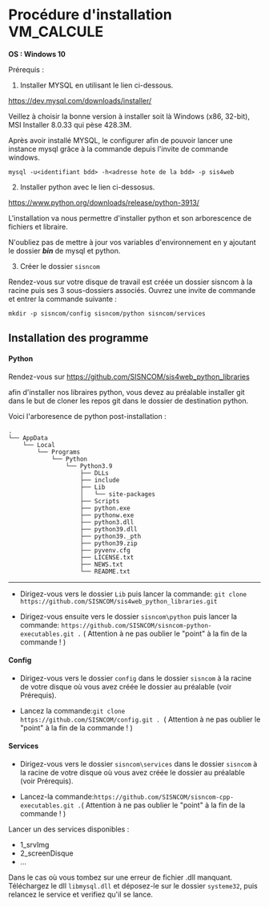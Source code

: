 
# Procédure d'installation VM_CALCULE

**OS : Windows 10**   
   
   

   Prérequis :      

1) Installer MYSQL en utilisant le lien ci-dessous.  
    
https://dev.mysql.com/downloads/installer/

Veillez à choisir la bonne version à installer soit là Windows (x86, 32-bit), MSI Installer	8.0.33	qui pèse 428.3M.

Après avoir installé MYSQL, le configurer afin de pouvoir lancer une instance mysql grâce à la commande depuis l'invite de commande windows.

```
mysql -u<identifiant bdd> -h<adresse hote de la bdd> -p sis4web
```

2) Installer python avec le lien ci-dessosus.

https://www.python.org/downloads/release/python-3913/

L'installation va nous permettre d'installer python et son arborescence de fichiers et libraire.

N'oubliez pas de mettre à jour vos variables d'environnement en y ajoutant le dossier ***bin*** de mysql et python.

3) Créer le dossier ```sisncom``` 

Rendez-vous sur votre disque de travail est créée un dossier sisncom à la racine puis ses 3 sous-dossiers associés.
Ouvrez une invite de commande et entrer la commande suivante : 

```mkdir -p sisncom/config sisncom/python sisncom/services```



## Installation des programme

#### Python

Rendez-vous sur https://github.com/SISNCOM/sis4web_python_libraries
   

afin d'installer nos libraires python, vous devez au préalable installer git dans le but de cloner les repos git dans le dossier de destination python.

Voici l'arboresence de python post-installation : 

```
.
└── AppData
    └── Local
        └── Programs
            └── Python
                └── Python3.9
                    ├── DLLs
                    ├── include
                    ├── Lib
                    │   └── site-packages
                    ├── Scripts
                    ├── python.exe
                    ├── pythonw.exe
                    ├── python3.dll
                    ├── python39.dll
                    ├── python39._pth 
                    ├── python39.zip
                    ├── pyvenv.cfg
                    ├── LICENSE.txt
                    ├── NEWS.txt
                    └── README.txt
```
   

----   
- Dirigez-vous vers le dossier ```Lib``` puis lancer la commande: ```git clone https://github.com/SISNCOM/sis4web_python_libraries.git```


- Dirigez-vous ensuite vers le dossier ```sisncom\python``` puis lancer la commande:    ```https://github.com/SISNCOM/sisncom-python-executables.git .``` ( Attention à ne pas oublier le "point" à la fin de la commande ! )

#### Config

- Dirigez-vous vers le dossier ```config``` dans le dossier ```sisncom``` à la racine de votre disque où vous avez créée le dossier au préalable (voir Prérequis). 

- Lancez la commande:```git clone https://github.com/SISNCOM/config.git . ```( Attention à ne pas oublier le "point" à la fin de la commande ! )

#### Services

- Dirigez-vous vers le dossier ```sisncom\services``` dans le dossier ```sisncom``` à la racine de votre disque où vous avez créée le dossier au préalable (voir Prérequis). 

- Lancez-la commande:```https://github.com/SISNCOM/sisncom-cpp-executables.git .```( Attention à ne pas oublier le "point" à la fin de la commande ! )

Lancer un des services disponibles : 
- 1_srvImg
- 2_screenDisque
- ...

Dans le cas où vous tombez sur une erreur de fichier .dll manquant.
Téléchargez le dll ```libmysql.dll``` et déposez-le sur le dossier ```systeme32```, puis relancez le service et verifiez qu'il se lance.

